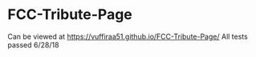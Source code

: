# FCC-Tribute-Page
Can be viewed at https://vuffiraa51.github.io/FCC-Tribute-Page/
All tests passed 6/28/18
